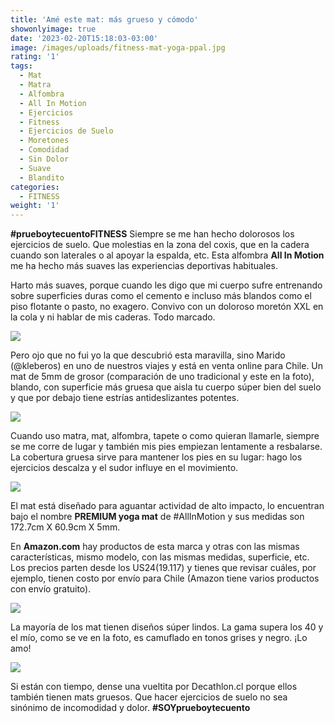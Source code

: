 ```yaml
---
title: 'Amé este mat: más grueso y cómodo'
showonlyimage: true
date: '2023-02-20T15:18:03-03:00'
image: /images/uploads/fitness-mat-yoga-ppal.jpg
rating: '1'
tags:
  - Mat
  - Matra
  - Alfombra
  - All In Motion
  - Ejercicios
  - Fitness
  - Ejercicios de Suelo
  - Moretones
  - Comodidad
  - Sin Dolor
  - Suave
  - Blandito
categories:
  - FITNESS
weight: '1'
---
```

**\#prueboytecuentoFITNESS** Siempre se me han hecho dolorosos los ejercicios de suelo. Que molestias en la zona del coxis, que en la cadera cuando son laterales o al apoyar la espalda, etc. Esta alfombra **All In Motion** me ha hecho más suaves las experiencias deportivas habituales.

<!--more-->

Harto más suaves, porque cuando les digo que mi cuerpo sufre entrenando sobre superficies duras como el cemento e incluso más blandos como el piso flotante o pasto, no exagero. Convivo con un doloroso moretón XXL en la cola y ni hablar de mis caderas. Todo marcado.

![](/images/uploads/fitness-mat-yoga-ppal.jpg)



Pero ojo que no fui yo la que descubrió esta maravilla, sino Marido (@kleberos) en uno de nuestros viajes y está en venta online para Chile. Un mat de 5mm de grosor (comparación de uno tradicional y este en la foto), blando, con superficie más gruesa que aisla tu cuerpo súper bien del suelo y que por debajo tiene estrías antideslizantes potentes.

![](/images/uploads/fitness-mat-yoga-comparacio-n.jpg)



Cuando uso matra, mat, alfombra, tapete o como quieran llamarle, siempre se me corre de lugar y también mis pies empiezan lentamente a resbalarse. La cobertura gruesa sirve para mantener los pies en su lugar: hago los ejercicios descalza y el sudor influye en el movimiento. 

![](/images/uploads/fitness-mat-yoga-yo-y-mat-rollo.jpg)



El mat está diseñado para aguantar actividad de alto impacto, lo encuentran bajo el nombre **PREMIUM yoga mat** de #AllInMotion y sus medidas son 172.7cm X 60.9cm X 5mm.



En **Amazon.com** hay productos de esta marca y otras con las mismas características, mismo modelo, con las mismas medidas, superficie, etc. Los precios parten desde los US$24 ($19.117) y tienes que revisar cuáles, por ejemplo, tienen costo por envío para Chile (Amazon tiene varios productos con envío gratuito).

![](/images/uploads/fitness-mat-yoga-mat-tubo.jpg)



La mayoría de los mat tienen diseños súper lindos. La gama supera los 40 y el mío, como se ve en la foto, es camuflado en tonos grises y negro. ¡Lo amo!



![](/images/uploads/fitness-mat-yoga-extendido.jpg)

Si están con tiempo, dense una vueltita por Decathlon.cl porque ellos también tienen mats gruesos. Que hacer ejercicios de suelo no sea sinónimo de incomodidad y dolor. **\#SOYprueboytecuento**

